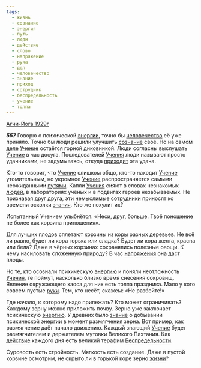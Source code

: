 ```yaml
---
tags:
  - жизнь
  - сознание
  - энергия
  - путь
  - люди
  - действие
  - слово
  - напряжение
  - рука
  - дел
  - человечество
  - знание
  - приход
  - сотрудник
  - беспредельность
  - учение
  - толпа
---
```


[Агни-Йога 1929г](https://127.0.0.1:4002/agni/1929)

___557___
Говорю о психической [энергии](../../../tags/#энергия), точно бы [человечество](../../../tags/#человечество) её уже приняло. Точно бы люди решили улучшить [сознание](../../../tags/#сознание) своё. Но на самом [деле](../../../tags/#дел) [Учение](../../../tags/#учение) остаётся горной диковинкой. Люди согласны выслушать [Учение](../../../tags/#учение) в час досуга. Последователей [Учения](../../../tags/#учение) люди называют просто удачниками, не задумываясь, откуда [приходит](../../../tags/#приход) эта удача.   

Кто-то говорит, что [Учение](../../../tags/#учение) слишком общо, кто-то находит [Учение](../../../tags/#учение) утомительным, но укромное [Учение](../../../tags/#учение) распространяется самыми неожиданными [путями](../../../tags/#путь). Капли [Учения](../../../tags/#учение) сияют в словах незнакомых [людей](../../../tags/#люди), в лабораториях учёных и в подвигах героев незабываемых. Не признавая друг друга, эти немыслимые [сотрудники](../../../tags/#сотрудник) приносят ко времени осколки [знания](../../../tags/#знание). Кто же похулит их?   

Испытанный Учением улыбнётся: «Неси, друг, больше. Твоё поношение не более как корзина приношения».   

Для лучших плодов сплетают корзины из коры разных деревьев. Не всё ли равно, будет ли кора горька или сладка? Будет ли кора желта, красна или бела? Даже в чёрных корзинах сохранялись полезные овощи. К чему насиловать сложенную природу? В час [напряжения](../../../tags/#напряжение) она даст плоды.   

Но те, кто осознали психическую [энергию](../../../tags/#энергия) и поняли неотложность [Учения](../../../tags/#учение), те поймут, насколько близко время снесения сокровищ. Явление окружающего хаоса для них есть толпа праздника. Мало у кого совсем пустые [руки](../../../tags/#рука). Тем, кто несёт, скажем: «Не разбейте!»   

Где начало, к которому надо прилежать? Кто может ограничивать? Каждому зерну можно приложить почву. Зерно уже заключает психическую [энергию](../../../tags/#энергия). У древних было [знание](../../../tags/#знание) о добывании психической [энергии](../../../tags/#энергия) в момент размягчения зерна. Вот пример, как размягчение даёт начало движению. Каждый знающий [Учение](../../../tags/#учение) будет размягчителем и держателем мутовки Великого Пахтания. Как [действие](../../../tags/#действие) каждого дня есть великий терафим [Беспредельности](../../../tags/#беспредельность).   

Суровость есть стройность. Мягкость есть создание. Даже в пустой корзине осмотрим, не скрыто ли в горькой коре зерно [жизни](../../../tags/#жизнь)?